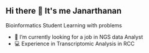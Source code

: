 ## Hi there 👋 It's me Janarthanan

Bioinformatics Student
Learning with problems
- 🔭 I’m currently looking for a job in NGS data Analyst
- 💻 Experience in Transcriptomic Analysis in RCC

